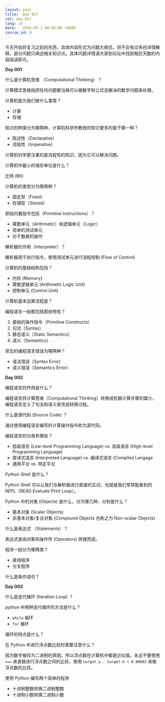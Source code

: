 ```yaml
---
layout: post
title:  Day 017
ref: day-017
lang: zh
date:   2016-05-1 00:00:00 +0800
course_id: 0
---
```


今天开始将复习之前的东西，具体内容形式为问题大纲式，将不会有过多的详情解释，部分问题只阐述相关知识点。具体问题详情请大家到论坛中找到相应天数的内容阅读即可。

**Day 001**

什么是计算机思维 （Computational Thinking）？

计算模式思维指把任何问题都当做可以被数字和公式去解决的数学问题来处理。

计算机能为我们做什么事情？

- 计算
- 存储

知识的种类分为哪两种，计算机科学所教授的知识更多的属于哪一种？

- 陈述性（Declarative）
- 流程性（Imperative）

计算机科学更注重的是流程性的知识，因为它可以解决问题。

计算机中最小的储存单位是什么？

比特 (Bit)

计算机的类型分为哪两种？

- 固定型（Fixed）
- 存储型（Stored）

原始内置指令包括（Primitive Instructions）？

- 算数单元（Arithmetic）和逻辑单元（Logic）
- 简单的测试单元
- 对于数据的操作

解析器的作用（Interpreter）？

解析器用于执行指令，使用测试单元进行流程控制 (Flow of Control)

计算机的基础结构包括？

- 内存 (Memory)
- 算数逻辑单元 (Arithmetic Logic Unit)
- 控制单元 (Control Unit)

计算机基本运算流程是？

编程语言一般都包括那些特性？

1. 基础的操作指令（Primitive Constructs）
2. 句法（Syntax）
3. 静态语义（Static Semantics）
4. 语义（Semantics）

常见的编程语言错误为哪两种？

- 语法错误（Syntax Error)
- 语义错误（Semantics Error）

**Day 002**

编程语言的作用是什么？

编程语言将计算思维（Computational Thinking）转换成机器计算步骤的媒介，编程语言定义了句法和语义来完成转换过程。

什么是源代码 (Source Code) ？

通过使用编程语言编写的计算操作指令称为源代码。

编程语言的分类有哪些？

- 低级语言 (Low-level Programming Language) vs. 高级语言 (High-level Programming Language)
- 直译式语言 (Interpreted Language) vs. 编译式语言 (Compiled Langage
- 通用平台 vs. 特定平台

Python Shell 是什么？

Python Shell 可以让我们与解析器进行直接的互动，也就是我们常常能看到的 REPL（READ Evaluate Print Loop）。

Python 中的对象 (Objects) 是什么，分为哪几种，分别是什么？

- 基本对象 (Scalar Objects)
- 非基本对象/复合对象 (Compound Objects 也称之为 Non-scalar Objects)

什么是表达式 （Statements）？

表达式是由对象和操作符 (Operators) 拼接而成。

程序一般分为哪两类？

- 直线程序
- 分支程序

什么是条件语句？

**Day 003**

什么是迭代循环 (Iteration Loop) ？

python 中两种迭代循环的方法是什么？

- `while` 循环
- `for` 循环

循环的特点是什么？

在 Python 中进行浮点数比较时需要注意什么？

因为数字被存为二进制的原因，所以浮点数在计算机中都是近似值。永远不要使用 `===` 来直接进行浮点数之间的比较，使用 `target_a - target-b < 0.00001` 来做浮点数的比较。

使用 Python 编写两个简单的程序

- 十进制整数转换二进制整数
- 十进制小数转换二进制小数
